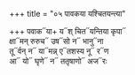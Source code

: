 +++
title = "०५ पावकया यश्चितयन्त्या"

+++
पवाक᳓या+ य᳓श् चित᳓यन्तिया कृपा᳓  
क्षा᳓मन् रुरुच᳓ उष᳓सो न᳓ भानु᳓ना  
तू᳓र्वन् न᳓ या᳓मन्न् ए᳓तशस्य नू᳓ र᳓ण  
आ᳓ यो᳓ घृणे᳓ न᳓ ततृषाणो᳓ अज᳓रः